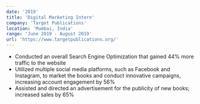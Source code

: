 ```yaml
---
date: '2019'
title: 'Digital Marketing Intern'
company: 'Target Publications'
location: 'Mumbai, India'
range: 'June 2019 - August 2019'
url: 'https://www.targetpublications.org/'
---
```


- Conducted an overall Search Engine Optimization that gained 44% more traffic to the website
- Utilized multiple social media platforms, such as Facebook and Instagram, to market the books and conduct innovative campaigns, increasing account engagement by 56%
- Assisted and directed an advertisement for the publicity of new books; increased sales by 65%
